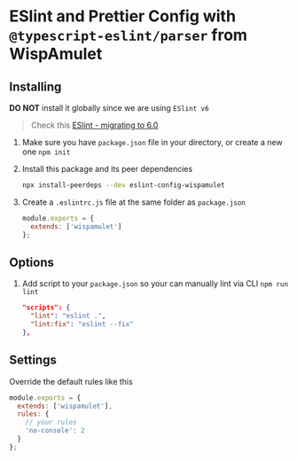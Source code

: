# ESlint and Prettier Config with `@typescript-eslint/parser` from WispAmulet

## Installing

**DO NOT** install it globally since we are using `ESlint v6`

> Check this [ESlint - migrating to 6.0](https://eslint.org/docs/user-guide/migrating-to-6.0.0#package-loading-simplification)

1. Make sure you have `package.json` file in your directory, or create a new one `npm init`

2. Install this package and its peer dependencies

   ```sh
   npx install-peerdeps --dev eslint-config-wispamulet
   ```

3. Create a `.eslintrc.js` file at the same folder as `package.json`

   ```js
   module.exports = {
     extends: ['wispamulet']
   };
   ```

## Options

1. Add script to your `package.json` so your can manually lint via CLI `npm run lint`

   ```json
   "scripts": {
     "lint": "eslint .",
     "lint:fix": "eslint --fix"
   },
   ```

## Settings

Override the default rules like this

```js
module.exports = {
  extends: ['wispamulet'],
  rules: {
    // your rules
    'no-console': 2
  }
};
```
